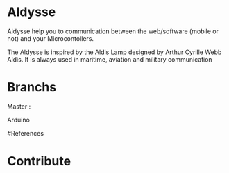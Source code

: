 # Aldysse

Aldysse help you to communication between the web/software (mobile or not) and your Microcontollers.

The Aldysse is inspired by the Aldis Lamp designed by Arthur Cyrille Webb Aldis. It is always used in maritime, aviation and military communication

# Branchs

Master :



Arduino

#References

# Contribute

